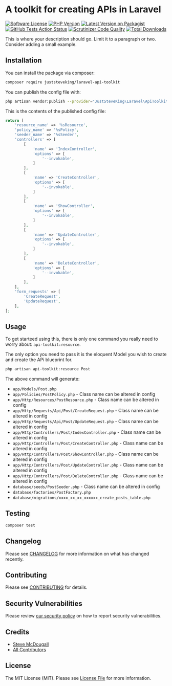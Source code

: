 # A toolkit for creating APIs in Laravel

[![Software License](https://img.shields.io/badge/license-MIT-brightgreen.svg?style=flat-square)](LICENSE.md)
[![PHP Version](https://img.shields.io/packagist/php-v/juststeveking/php-sdk.svg?style=flat-square)](https://php.net)
[![Latest Version on Packagist](https://img.shields.io/packagist/v/juststeveking/laravel-api-toolkit.svg?style=flat-square)](https://packagist.org/packages/juststeveking/laravel-api-toolkit)
[![GitHub Tests Action Status](https://img.shields.io/github/workflow/status/juststeveking/laravel-api-toolkit/run-tests?label=tests)](https://github.com/juststeveking/laravel-api-toolkit/actions?query=workflow%3ATests+branch%3Amaster)
[![Scrutinizer Code Quality](https://scrutinizer-ci.com/g/JustSteveKing/laravel-api-toolkit/badges/quality-score.png?b=main)](https://scrutinizer-ci.com/g/JustSteveKing/laravel-api-toolkit/?branch=main)
[![Total Downloads](https://img.shields.io/packagist/dt/juststeveking/laravel-api-toolkit.svg?style=flat-square)](https://packagist.org/packages/juststeveking/laravel-api-toolkit)

This is where your description should go. Limit it to a paragraph or two. Consider adding a small example.

## Installation

You can install the package via composer:

```bash
composer require juststeveking/laravel-api-toolkit
```

You can publish the config file with:

```bash
php artisan vendor:publish --provider="JustSteveKing\Laravel\ApiToolkit\ApiToolkitServiceProvider" --tag="config"
```

This is the contents of the published config file:

```php
return [
    'resource_name' => '%sResource',
    'policy_name' => '%sPolicy',
    'seeder_name' => '%sSeeder',
    'controllers' => [
        [
            'name' => 'IndexController',
            'options' => [
                '--invokable',
            ]
        ],
        [
            'name' => 'CreateController',
            'options' => [
                '--invokable',
            ]
        ],
        [
            'name' => 'ShowController',
            'options' => [
                '--invokable',
            ]
        ],
        [
            'name' => 'UpdateController',
            'options' => [
                '--invokable',
            ]
        ],
        [
            'name' => 'DeleteController',
            'options' => [
                '--invokable',
            ]
        ],
    ],
    'form_requests' => [
        'CreateRequest',
        'UpdateRequest',
    ],
];
```

## Usage

To get starteed using this, there is only one command you really need to worry about: `api-toolkit:resource`.

The only option you need to pass it is the eloquent Model you wish to create and create the APi blueprint for.

```bash
php artisan api-toolkit:resource Post
```

The above command will generate:

- `app/Models/Post.php`
- `app/Policies/PostPolicy.php` - Class name can be altered in config
- `app/Http/Resources/PostResource.php` - Class name can be altered in config
- `app/Http/Requests/Api/Post/CreateRequest.php` - Class name can be altered in config
- `app/Http/Requests/Api/Post/UpdateRequest.php` - Class name can be altered in config
- `app/Http/Controllers/Post/IndexController.php` - Class name can be altered in config
- `app/Http/Controllers/Post/CreateController.php` - Class name can be altered in config
- `app/Http/Controllers/Post/ShowController.php` - Class name can be altered in config
- `app/Http/Controllers/Post/UpdateController.php` - Class name can be altered in config
- `app/Http/Controllers/Post/DeleteController.php` - Class name can be altered in config
- `database/seeds/PostSeeder.php` - Class name can be altered in config
- `database/factories/PostFactory.php`
- `database/migrations/xxxx_xx_xx_xxxxxx_create_posts_table.php`

## Testing
```bash
composer test
```

## Changelog

Please see [CHANGELOG](CHANGELOG.md) for more information on what has changed recently.

## Contributing

Please see [CONTRIBUTING](.github/CONTRIBUTING.md) for details.

## Security Vulnerabilities

Please review [our security policy](../../security/policy) on how to report security vulnerabilities.

## Credits

- [Steve McDougall](https://github.com/JustSteveKing)
- [All Contributors](../../contributors)

## License

The MIT License (MIT). Please see [License File](LICENSE.md) for more information.
